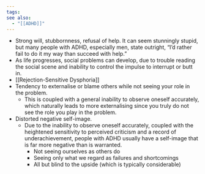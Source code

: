 ```yaml
---
tags: 
see also:
  - "[[ADHD]]"
---
```

- Strong will, stubbornness, refusal of help. It can seem stunningly stupid, but many people with ADHD, especially men, state outright, “I’d rather fail to do it my way than succeed with help.”
- As life progresses, social problems can develop, due to trouble reading the social scene and inability to control the impulse to interrupt or butt in.
- [[Rejection-Sensitive Dysphoria]]
- Tendency to externalise or blame others while not seeing your role in the problem. 
	- This is coupled with a general inability to observe oneself accurately, which naturally leads to more externalising since you truly do not see the role you play in the problem.
- Distorted negative self-image. 
	- Due to the inability to observe oneself accurately, coupled with the heightened sensitivity to perceived criticism and a record of underachievement, people with ADHD usually have a self-image that is far more negative than is warranted.
		- Not seeing ourselves as others do
		- Seeing only what we regard as failures and shortcomings
		- All but blind to the upside (which is typically considerable)